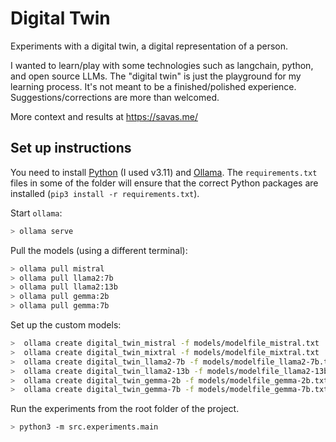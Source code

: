 # Digital Twin

Experiments with a digital twin, a digital representation of a person.

I wanted to learn/play with some technologies such as langchain, python, and open source LLMs. The "digital twin" is just the playground for my learning process. It's not meant to be a finished/polished experience. Suggestions/corrections are more than welcomed.

More context and results at https://savas.me/

## Set up instructions

You need to install [Python](https://www.python.org/) (I used v3.11) and [Ollama](https://ollama.com/). The `requirements.txt` files in some of the folder will ensure that the correct Python packages are installed (`pip3 install -r requirements.txt`).

Start `ollama`:

```bash
> ollama serve
```

Pull the models (using a different terminal):

```bash
> ollama pull mistral
> ollama pull llama2:7b
> ollama pull llama2:13b
> ollama pull gemma:2b
> ollama pull gemma:7b
```

Set up the custom models:

```bash
>  ollama create digital_twin_mistral -f models/modelfile_mistral.txt
>  ollama create digital_twin_mixtral -f models/modelfile_mixtral.txt
>  ollama create digital_twin_llama2-7b -f models/modelfile_llama2-7b.txt
>  ollama create digital_twin_llama2-13b -f models/modelfile_llama2-13b.txt
>  ollama create digital_twin_gemma-2b -f models/modelfile_gemma-2b.txt
>  ollama create digital_twin_gemma-7b -f models/modelfile_gemma-7b.txt
```

Run the experiments from the root folder of the project.

```bash
> python3 -m src.experiments.main
```
